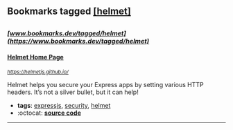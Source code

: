 ## Bookmarks tagged [[helmet]](https://www.bookmarks.dev/search?q=[helmet])

_<sup><sup>[www.bookmarks.dev/tagged/helmet](https://www.bookmarks.dev/tagged/helmet)</sup></sup>_
---
#### [Helmet Home Page](https://helmetjs.github.io/)
_<sup>https://helmetjs.github.io/</sup>_

Helmet helps you secure your Express apps by setting various HTTP headers. It’s not a silver bullet, but it can help!
* **tags**: [expressjs](../tagged/expressjs.md), [security](../tagged/security.md), [helmet](../tagged/helmet.md)
* :octocat: **[source code](https://github.com/helmetjs/helmet)**
---
